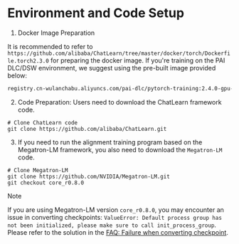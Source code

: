# Environment and Code Setup

1. Docker Image Preparation

It is recommended to refer to `https://github.com/alibaba/ChatLearn/tree/master/docker/torch/Dockerfile.torch2.3.0` for preparing the docker image.
If you're training on the PAI DLC/DSW environment, we suggest using the pre-built image provided below:

```bash
registry.cn-wulanchabu.aliyuncs.com/pai-dlc/pytorch-training:2.4.0-gpu-py3.10-cu12.5-ngc24.06-ubuntu22.04
```

2. Code Preparation: Users need to download the ChatLearn framework code.

```
# Clone ChatLearn code
git clone https://github.com/alibaba/ChatLearn.git
```

3. If you need to run the alignment training program based on the Megatron-LM framework, you also need to download the `Megatron-LM` code.

```
# Clone Megatron-LM
git clone https://github.com/NVIDIA/Megatron-LM.git
git checkout core_r0.8.0
```

> [!NOTE]
> If you are using Megatron-LM version `core_r0.8.0`, you may encounter an issue in converting checkpoints: `ValueError: Default process group has not been initialized, please make sure to call init_process_group`. Please refer to the solution in the [FAQ: Failure when converting checkpoint](faq.md#failure-when-converting-checkpoint).
